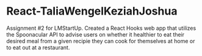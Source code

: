 # React-TaliaWengelKeziahJoshua

Assignment #2 for LMStartUp. Created a React Hooks web app that utilizes the Spoonacular API to advise users on whether it healthier to eat their desired meal from a given recipie they can cook for themselves at home or to eat out at a restaurant. 
